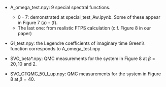 * A_omega_test.npy: 9 special spectral functions. 

  * 0 - 7: demonstrated at special_test_Aw.ipynb. Some of these appear in Figure 7 (a) - (f).
  * The last one: from realistic FTPS calculation (c.f. Figure 8 in our paper)

* Gl_test.npy: the Legendre coefficients of imaginary time Green’s function corresponds to A_omega_test.npy

* SVO_beta*.npy: QMC measurements for the system in Figure 8 at $\beta = 20, 10$ and $2$.

* SVO_CTQMC_50_f_up.npy: QMC measurements for the system in Figure 8 at $\beta = 40$.
